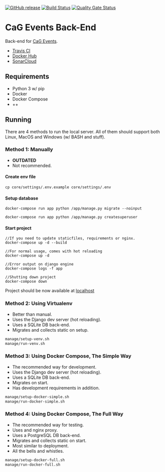[![GitHub release](https://img.shields.io/github/release/CasualGaming/cag-events-backend.svg)](https://github.com/CasualGaming/cag-events-backend/releases)
[![Build Status](https://travis-ci.org/CasualGaming/cag-events-backend.svg?branch=master)](https://travis-ci.org/CasualGaming/cag-events-backend)
[![Quality Gate Status](https://sonarcloud.io/api/project_badges/measure?branch=master&project=CasualGaming_cag-events-backend&metric=alert_status)](https://sonarcloud.io/dashboard?id=CasualGaming_cag-events-backend)

# CaG Events Back-End
Back-end for [CaG Events](https://github.com/CasualGaming/cag-events).

* [Travis CI](https://travis-ci.com/CasualGaming/cag-events-backend)
* [Docker Hub](https://hub.docker.com/r/casualgaming/cag-events-backend)
* [SonarCloud](https://sonarcloud.io/dashboard?id=CasualGaming_cag-events-backend)

## Requirements

- Python 3 w/ pip
- Docker
- Docker Compose
- ++

## Running

There are 4 methods to run the local server. All of them should support both Linux, MacOS and Windows (w/ BASH and stuff).

### Method 1: Manually

- **OUTDATED**
- Not recommended.

#### Create env file

    cp core/settings/.env.example core/settings/.env

#### Setup database

    docker-compose run app python /app/manage.py migrate --noinput

    docker-compose run app python /app/manage.py createsuperuser

#### Start project


    //If you need to update staticfiles, requirements or nginx.
    docker-compose up -d --build

    //For normal usage, comes with hot reloading
    docker-compose up -d

    //Error output on django engine
    docker-compose logs -f app

    //Shutting down project
    docker-compose down

Project should be now available at [localhost](http://localhost)

### Method 2: Using Virtualenv

- Better than manual.
- Uses the Django dev server (hot reloading).
- Uses a SQLite DB back-end.
- Migrates and collects static on setup.

```bash
manage/setup-venv.sh
manage/run-venv.sh
```

### Method 3: Using Docker Compose, The Simple Way

- The recommended way for development.
- Uses the Django dev server (hot reloading).
- Uses a SQLite DB back-end.
- Migrates on start.
- Has development requirements in addition.

```bash
manage/setup-docker-simple.sh
manage/run-docker-simple.sh
```

### Method 4: Using Docker Compose, The Full Way

- The recommended way for testing.
- Uses and nginx proxy.
- Uses a PostgreSQL DB back-end.
- Migrates and collects static on start.
- Most similar to deployment.
- All the bells and whistles.

```bash
manage/setup-docker-full.sh
manage/run-docker-full.sh
```
